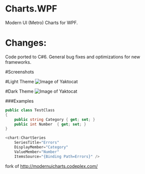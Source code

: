 # Charts.WPF
Modern UI (Metro) Charts for WPF.

# Changes:
Code ported to C#6. General bug fixes and optimizations for new frameworks.

#Screenshots

#Light Theme
![Image of Yaktocat](https://github.com/mendonca-andre/Charts.WPF/blob/master/Screenshots/light.png)

#Dark Theme
![Image of Yaktocat](https://github.com/mendonca-andre/Charts.WPF/blob/master/Screenshots/dark.png)

###Examples

```csharp
public class TestClass
{
    public string Category { get; set; }
    public int Number  { get; set; }
}

<chart:ChartSeries
    SeriesTitle="Errors"
    DisplayMember="Category"
    ValueMember="Number"    
    ItemsSource="{Binding Path=Errors}" />
```
   

fork of http://modernuicharts.codeplex.com/
  
